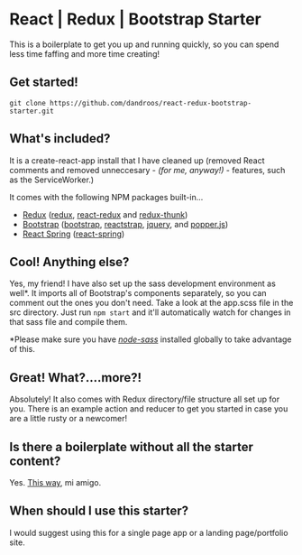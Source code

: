 # React | Redux | Bootstrap Starter
This is a boilerplate to get you up and running quickly, so you can spend less time faffing and more time creating!
## Get started!
```
git clone https://github.com/dandroos/react-redux-bootstrap-starter.git
```  
## What's included?
It is a create-react-app install that I have cleaned up (removed React comments and removed unneccesary - *(for me, anyway!)* - features, such as the ServiceWorker.)

It comes with the following NPM packages built-in...

+ [Redux](https://redux.js.org/) ([redux](https://github.com/reduxjs/redux), [react-redux](https://github.com/reduxjs/react-redux) and [redux-thunk](https://github.com/reduxjs/redux-thunk))
+ [Bootstrap](https://getbootstrap.com/) ([bootstrap](https://github.com/twbs/bootstrap), [reactstrap](https://github.com/reactstrap/reactstrap), [jquery](https://github.com/jquery/jquery), and [popper.js](https://github.com/FezVrasta/popper.js))
+ [React Spring](https://www.react-spring.io/) ([react-spring](https://github.com/react-spring/react-spring))

## Cool! Anything else?
Yes, my friend! I have also set up the sass development environment as well*. It imports all of Bootstrap's components separately, so you can comment out the ones you don't need.  Take a look at the app.scss file in the src directory.  Just run `npm start` and it'll automatically watch for changes in that sass file and compile them.

*Please make sure you have [*node-sass*](https://github.com/sass/node-sass) installed globally to take advantage of this.

## Great!  What?....more?!
Absolutely!  It also comes with Redux directory/file structure all set up for you.  There is an example action and reducer to get you started in case you are a little rusty or a newcomer!

## Is there a boilerplate without all the starter content?
Yes.  [This way](https://github.com/dandroos/react-redux-bootstrap-starter-blank), mi amigo.

## When should I use this starter?
I would suggest using this for a single page app or a landing page/portfolio site.

